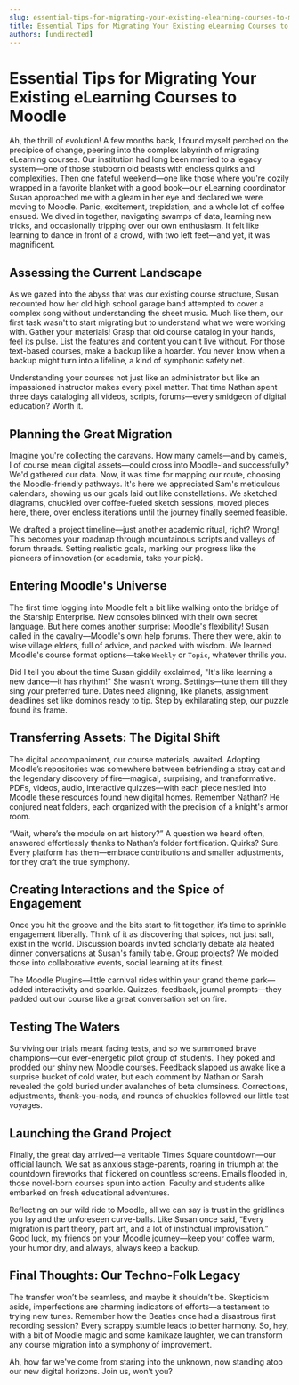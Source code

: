 ```yaml
---
slug: essential-tips-for-migrating-your-existing-elearning-courses-to-moodle
title: Essential Tips for Migrating Your Existing eLearning Courses to Moodle
authors: [undirected]
---
```



# Essential Tips for Migrating Your Existing eLearning Courses to Moodle

Ah, the thrill of evolution! A few months back, I found myself perched on the precipice of change, peering into the complex labyrinth of migrating eLearning courses. Our institution had long been married to a legacy system—one of those stubborn old beasts with endless quirks and complexities. Then one fateful weekend—one like those where you're cozily wrapped in a favorite blanket with a good book—our eLearning coordinator Susan approached me with a gleam in her eye and declared we were moving to Moodle. Panic, excitement, trepidation, and a whole lot of coffee ensued. We dived in together, navigating swamps of data, learning new tricks, and occasionally tripping over our own enthusiasm. It felt like learning to dance in front of a crowd, with two left feet—and yet, it was magnificent.

## Assessing the Current Landscape 

As we gazed into the abyss that was our existing course structure, Susan recounted how her old high school garage band attempted to cover a complex song without understanding the sheet music. Much like them, our first task wasn't to start migrating but to understand what we were working with. Gather your materials! Grasp that old course catalog in your hands, feel its pulse. List the features and content you can't live without. For those text-based courses, make a backup like a hoarder. You never know when a backup might turn into a lifeline, a kind of symphonic safety net.

Understanding your courses not just like an administrator but like an impassioned instructor makes every pixel matter. That time Nathan spent three days cataloging all videos, scripts, forums—every smidgeon of digital education? Worth it.

## Planning the Great Migration

Imagine you're collecting the caravans. How many camels—and by camels, I of course mean digital assets—could cross into Moodle-land successfully? We'd gathered our data. Now, it was time for mapping our route, choosing the Moodle-friendly pathways. It's here we appreciated Sam's meticulous calendars, showing us our goals laid out like constellations. We sketched diagrams, chuckled over coffee-fueled sketch sessions, moved pieces here, there, over endless iterations until the journey finally seemed feasible.

We drafted a project timeline—just another academic ritual, right? Wrong! This becomes your roadmap through mountainous scripts and valleys of forum threads. Setting realistic goals, marking our progress like the pioneers of innovation (or academia, take your pick).

## Entering Moodle's Universe

The first time logging into Moodle felt a bit like walking onto the bridge of the Starship Enterprise. New consoles blinked with their own secret language. But here comes another surprise: Moodle's flexibility! Susan called in the cavalry—Moodle's own help forums. There they were, akin to wise village elders, full of advice, and packed with wisdom. We learned Moodle's course format options—take `Weekly` or `Topic`, whatever thrills you.

Did I tell you about the time Susan giddily exclaimed, "It's like learning a new dance—it has rhythm!" She wasn't wrong. Settings—tune them till they sing your preferred tune. Dates need aligning, like planets, assignment deadlines set like dominos ready to tip. Step by exhilarating step, our puzzle found its frame.

## Transferring Assets: The Digital Shift

The digital accompaniment, our course materials, awaited. Adopting Moodle’s repositories was somewhere between befriending a stray cat and the legendary discovery of fire—magical, surprising, and transformative. PDFs, videos, audio, interactive quizzes—with each piece nestled into Moodle these resources found new digital homes. Remember Nathan? He conjured neat folders, each organized with the precision of a knight's armor room.

“Wait, where’s the module on art history?” A question we heard often, answered effortlessly thanks to Nathan’s folder fortification. Quirks? Sure. Every platform has them—embrace contributions and smaller adjustments, for they craft the true symphony.

## Creating Interactions and the Spice of Engagement

Once you hit the groove and the bits start to fit together, it’s time to sprinkle engagement liberally. Think of it as discovering that spices, not just salt, exist in the world. Discussion boards invited scholarly debate ala heated dinner conversations at Susan's family table. Group projects? We molded those into collaborative events, social learning at its finest.

The Moodle Plugins—little carnival rides within your grand theme park—added interactivity and sparkle. Quizzes, feedback, journal prompts—they padded out our course like a great conversation set on fire.

## Testing The Waters

Surviving our trials meant facing tests, and so we summoned brave champions—our ever-energetic pilot group of students. They poked and prodded our shiny new Moodle courses. Feedback slapped us awake like a surprise bucket of cold water, but each comment by Nathan or Sarah revealed the gold buried under avalanches of beta clumsiness. Corrections, adjustments, thank-you-nods, and rounds of chuckles followed our little test voyages.

## Launching the Grand Project

Finally, the great day arrived—a veritable Times Square countdown—our official launch. We sat as anxious stage-parents, roaring in triumph at the countdown fireworks that flickered on countless screens. Emails flooded in, those novel-born courses spun into action. Faculty and students alike embarked on fresh educational adventures.

Reflecting on our wild ride to Moodle, all we can say is trust in the gridlines you lay and the unforeseen curve-balls. Like Susan once said, “Every migration is part theory, part art, and a lot of instinctual improvisation.” Good luck, my friends on your Moodle journey—keep your coffee warm, your humor dry, and always, always keep a backup. 

## Final Thoughts: Our Techno-Folk Legacy

The transfer won’t be seamless, and maybe it shouldn’t be. Skepticism aside, imperfections are charming indicators of efforts—a testament to trying new tunes. Remember how the Beatles once had a disastrous first recording session? Every scrappy stumble leads to better harmony. So, hey, with a bit of Moodle magic and some kamikaze laughter, we can transform any course migration into a symphony of improvement.

Ah, how far we've come from staring into the unknown, now standing atop our new digital horizons. Join us, won’t you?